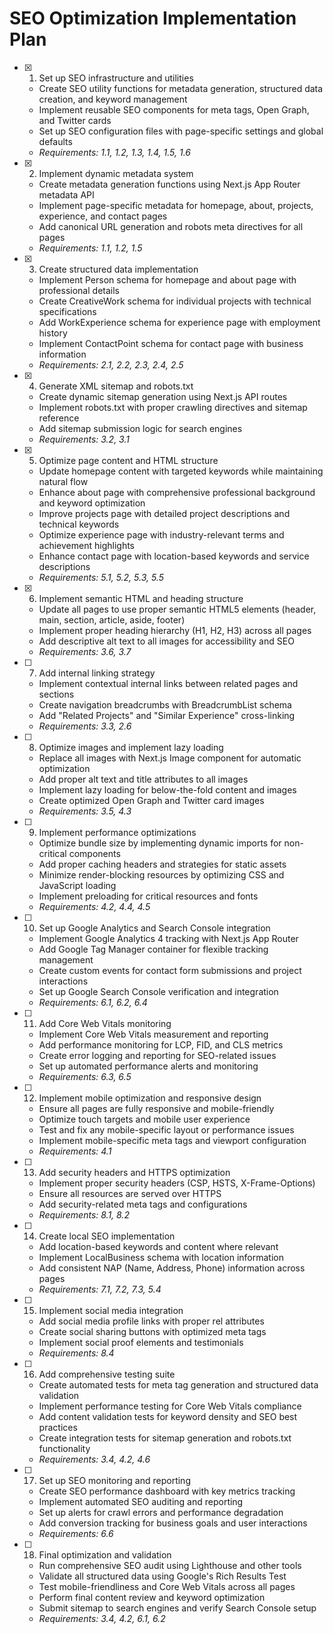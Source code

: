 # SEO Optimization Implementation Plan

- [x] 1. Set up SEO infrastructure and utilities
  - Create SEO utility functions for metadata generation, structured data creation, and keyword management
  - Implement reusable SEO components for meta tags, Open Graph, and Twitter cards
  - Set up SEO configuration files with page-specific settings and global defaults
  - _Requirements: 1.1, 1.2, 1.3, 1.4, 1.5, 1.6_

- [x] 2. Implement dynamic metadata system
  - Create metadata generation functions using Next.js App Router metadata API
  - Implement page-specific metadata for homepage, about, projects, experience, and contact pages
  - Add canonical URL generation and robots meta directives for all pages
  - _Requirements: 1.1, 1.2, 1.5_

- [x] 3. Create structured data implementation
  - Implement Person schema for homepage and about page with professional details
  - Create CreativeWork schema for individual projects with technical specifications
  - Add WorkExperience schema for experience page with employment history
  - Implement ContactPoint schema for contact page with business information
  - _Requirements: 2.1, 2.2, 2.3, 2.4, 2.5_

- [x] 4. Generate XML sitemap and robots.txt
  - Create dynamic sitemap generation using Next.js API routes
  - Implement robots.txt with proper crawling directives and sitemap reference
  - Add sitemap submission logic for search engines
  - _Requirements: 3.2, 3.1_

- [x] 5. Optimize page content and HTML structure
  - Update homepage content with targeted keywords while maintaining natural flow
  - Enhance about page with comprehensive professional background and keyword optimization
  - Improve projects page with detailed project descriptions and technical keywords
  - Optimize experience page with industry-relevant terms and achievement highlights
  - Enhance contact page with location-based keywords and service descriptions
  - _Requirements: 5.1, 5.2, 5.3, 5.5_

- [x] 6. Implement semantic HTML and heading structure
  - Update all pages to use proper semantic HTML5 elements (header, main, section, article, aside, footer)
  - Implement proper heading hierarchy (H1, H2, H3) across all pages
  - Add descriptive alt text to all images for accessibility and SEO
  - _Requirements: 3.6, 3.7_

- [ ] 7. Add internal linking strategy
  - Implement contextual internal links between related pages and sections
  - Create navigation breadcrumbs with BreadcrumbList schema
  - Add "Related Projects" and "Similar Experience" cross-linking
  - _Requirements: 3.3, 2.6_

- [ ] 8. Optimize images and implement lazy loading
  - Replace all images with Next.js Image component for automatic optimization
  - Add proper alt text and title attributes to all images
  - Implement lazy loading for below-the-fold content and images
  - Create optimized Open Graph and Twitter card images
  - _Requirements: 3.5, 4.3_

- [ ] 9. Implement performance optimizations
  - Optimize bundle size by implementing dynamic imports for non-critical components
  - Add proper caching headers and strategies for static assets
  - Minimize render-blocking resources by optimizing CSS and JavaScript loading
  - Implement preloading for critical resources and fonts
  - _Requirements: 4.2, 4.4, 4.5_

- [ ] 10. Set up Google Analytics and Search Console integration
  - Implement Google Analytics 4 tracking with Next.js App Router
  - Add Google Tag Manager container for flexible tracking management
  - Create custom events for contact form submissions and project interactions
  - Set up Google Search Console verification and integration
  - _Requirements: 6.1, 6.2, 6.4_

- [ ] 11. Add Core Web Vitals monitoring
  - Implement Core Web Vitals measurement and reporting
  - Add performance monitoring for LCP, FID, and CLS metrics
  - Create error logging and reporting for SEO-related issues
  - Set up automated performance alerts and monitoring
  - _Requirements: 6.3, 6.5_

- [ ] 12. Implement mobile optimization and responsive design
  - Ensure all pages are fully responsive and mobile-friendly
  - Optimize touch targets and mobile user experience
  - Test and fix any mobile-specific layout or performance issues
  - Implement mobile-specific meta tags and viewport configuration
  - _Requirements: 4.1_

- [ ] 13. Add security headers and HTTPS optimization
  - Implement proper security headers (CSP, HSTS, X-Frame-Options)
  - Ensure all resources are served over HTTPS
  - Add security-related meta tags and configurations
  - _Requirements: 8.1, 8.2_

- [ ] 14. Create local SEO implementation
  - Add location-based keywords and content where relevant
  - Implement LocalBusiness schema with location information
  - Add consistent NAP (Name, Address, Phone) information across pages
  - _Requirements: 7.1, 7.2, 7.3, 5.4_

- [ ] 15. Implement social media integration
  - Add social media profile links with proper rel attributes
  - Create social sharing buttons with optimized meta tags
  - Implement social proof elements and testimonials
  - _Requirements: 8.4_

- [ ] 16. Add comprehensive testing suite
  - Create automated tests for meta tag generation and structured data validation
  - Implement performance testing for Core Web Vitals compliance
  - Add content validation tests for keyword density and SEO best practices
  - Create integration tests for sitemap generation and robots.txt functionality
  - _Requirements: 3.4, 4.2, 4.6_

- [ ] 17. Set up SEO monitoring and reporting
  - Create SEO performance dashboard with key metrics tracking
  - Implement automated SEO auditing and reporting
  - Set up alerts for crawl errors and performance degradation
  - Add conversion tracking for business goals and user interactions
  - _Requirements: 6.6_

- [ ] 18. Final optimization and validation
  - Run comprehensive SEO audit using Lighthouse and other tools
  - Validate all structured data using Google's Rich Results Test
  - Test mobile-friendliness and Core Web Vitals across all pages
  - Perform final content review and keyword optimization
  - Submit sitemap to search engines and verify Search Console setup
  - _Requirements: 3.4, 4.2, 6.1, 6.2_
